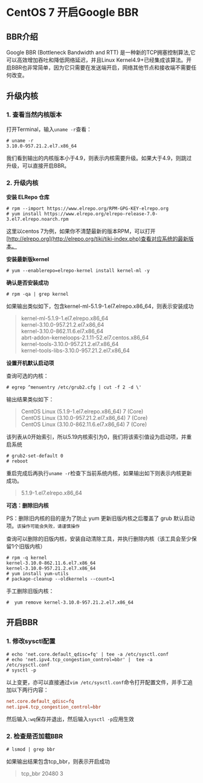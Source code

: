 # CentOS 7 开启Google BBR

## BBR介绍

Google BBR (Bottleneck Bandwidth and RTT) 是一种新的TCP拥塞控制算法,它可以高效增加吞吐和降低网络延迟，并且Linux Kernel4.9+已经集成该算法。开启BBR也非常简单，因为它只需要在发送端开启，网络其他节点和接收端不需要任何改变。

## 升级内核

### 1. 查看当然内核版本

打开Terminal，输入`uname -r`查看：

```shell
# uname -r
3.10.0-957.21.2.el7.x86_64
```

我们看到输出的内核版本小于4.9，则表示内核需要升级。如果大于4.9，则跳过升级，可以直接开启BBR。

### 2. 升级内核

**安装 ELRepo 仓库**

```shell
# rpm --import https://www.elrepo.org/RPM-GPG-KEY-elrepo.org
# yum install https://www.elrepo.org/elrepo-release-7.0-3.el7.elrepo.noarch.rpm
```

这里以centos 7为例，如果你不清楚最新的版本RPM，可以打开[http://elrepo.org](http://elrepo.org/tiki/tiki-index.php)查看对应系统的最新版本。

**安装最新版kernel**

```shell
# yum --enablerepo=elrepo-kernel install kernel-ml -y
```

**确认是否安装成功**

```shell
# rpm -qa | grep kernel
```

如果输出类似如下，包含kernel-ml-5.1.9-1.el7.elrepo.x86_64，则表示安装成功
>kernel-ml-5.1.9-1.el7.elrepo.x86_64           
>kernel-3.10.0-957.21.2.el7.x86_64                
>kernel-3.10.0-862.11.6.el7.x86_64                
>abrt-addon-kerneloops-2.1.11-52.el7.centos.x86_64              
>kernel-tools-3.10.0-957.21.2.el7.x86_64             
>kernel-tools-libs-3.10.0-957.21.2.el7.x86_64              

**设置开机默认启动项**

查询可选的内核：

```shell
# egrep ^menuentry /etc/grub2.cfg | cut -f 2 -d \'
```

输出结果类似如下：

>CentOS Linux (5.1.9-1.el7.elrepo.x86_64) 7 (Core)               
>CentOS Linux (3.10.0-957.21.2.el7.x86_64) 7 (Core)               
>CentOS Linux (3.10.0-862.11.6.el7.x86_64) 7 (Core)               

该列表从0开始索引，所以5.19内核索引为0，我们将该索引值设为启动项，并重启系统

```shell
# grub2-set-default 0
# reboot
```

重启完成后再执行`uname -r`检查下当前系统内核，如果输出如下则表示内核更新成功。

>5.1.9-1.el7.elrepo.x86_64


**可选：删除旧内核**

PS：删除旧内核的目的是为了防止 yum 更新旧版内核之后覆盖了 grub 默认启动项。`该操作可能会失败，请谨慎操作`

查询可以删除的旧版内核，安装自动清除工具，并执行删除内核（该工具会至少保留1个旧版内核）
```shell
# rpm -q kernel
kernel-3.10.0-862.11.6.el7.x86_64
kernel-3.10.0-957.21.2.el7.x86_64
# yum install yum-utils
# package-cleanup --oldkernels --count=1
```

手工删除旧版内核：
```shell
#  yum remove kernel-3.10.0-957.21.2.el7.x86_64 
```


## 开启BBR

### 1. 修改sysctl配置

```shell
# echo 'net.core.default_qdisc=fq' | tee -a /etc/sysctl.conf
# echo 'net.ipv4.tcp_congestion_control=bbr' |  tee -a /etc/sysctl.conf
# sysctl -p
```

以上变更，亦可以直接通过`vim /etc/sysctl.conf`命令打开配置文件，并手工追加以下两行内容：
```conf
net.core.default_qdisc=fq
net.ipv4.tcp_congestion_control=bbr
```
然后输入`:wq`保存并退出，然后输入`sysctl -p`应用生效

### 2. 检查是否加载BBR

```shell
# lsmod | grep bbr
```

如果输出结果包含tcp_bbr，则表示开启成功

>tcp_bbr 20480 3